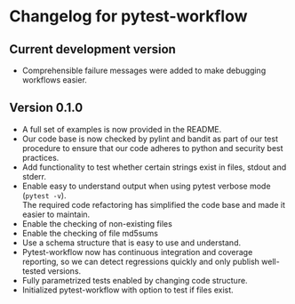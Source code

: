 # Changelog for pytest-workflow

<!---
Newest changes should be on top.

NOTE: This document is user facing. Please word the changes in such a way 
that users understand how the changes affect the new version.
--->

## Current development version
+ Comprehensible failure messages were added to make debugging workflows
easier.

## Version 0.1.0
+ A full set of examples is now provided in the README.
+ Our code base is now checked by pylint and bandit as part of our test
procedure to ensure that our code adheres to python and security best 
practices.
+ Add functionality to test whether certain strings exist in files, stdout and 
stderr.
+ Enable easy to understand output when using pytest verbose mode 
(`pytest -v`).  
The required code refactoring has simplified the code base and made it easier 
to maintain.
+ Enable the checking of non-existing files
+ Enable the checking of file md5sums
+ Use a schema structure that is easy to use and understand.
+ Pytest-workflow now has continuous integration and coverage reporting,
so we can detect regressions quickly and only publish well-tested versions.
+ Fully parametrized tests enabled by changing code structure.
+ Initialized pytest-workflow with option to test if files exist. 
